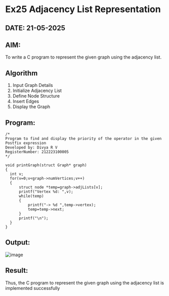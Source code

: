 # Ex25 Adjacency List Representation
## DATE: 21-05-2025
## AIM:
To write a C program to represent the given graph using the adjacency list.

## Algorithm
1. Input Graph Details
2. Initialize Adjacency List
3. Define Node Structure
4. Insert Edges  
5. Display the Graph   

## Program:
```
/*
Program to find and display the priority of the operator in the given Postfix expression
Developed by: Divya R V
RegisterNumber: 212223100005 
*/
```
```
void printGraph(struct Graph* graph)
{
  int v;
  for(v=0;v<graph->numVertices;v++)
  {
      struct node *temp=graph->adjLists[v];
      printf("Vertex %d: ",v);
      while(temp)
      {
          printf("-> %d ",temp->vertex);
          temp=temp->next;
      }
      printf("\n");
  }
}
```
## Output:

![image](https://github.com/user-attachments/assets/08571580-6d57-417f-944d-ee31c2259644)


## Result:
Thus, the C program to represent the given graph using the adjacency list is implemented successfully
